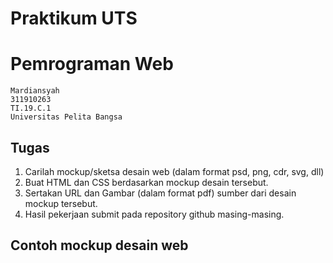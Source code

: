 # Praktikum UTS
# Pemrograman Web
```
Mardiansyah
311910263
TI.19.C.1
Universitas Pelita Bangsa
```
## Tugas
1. Carilah mockup/sketsa desain web (dalam format psd, png, cdr, svg, dll)
2. Buat HTML dan CSS berdasarkan mockup desain tersebut.
3. Sertakan URL dan Gambar (dalam format pdf) sumber dari desain mockup tersebut.
4. Hasil pekerjaan submit pada repository github masing-masing.

## Contoh mockup desain web
